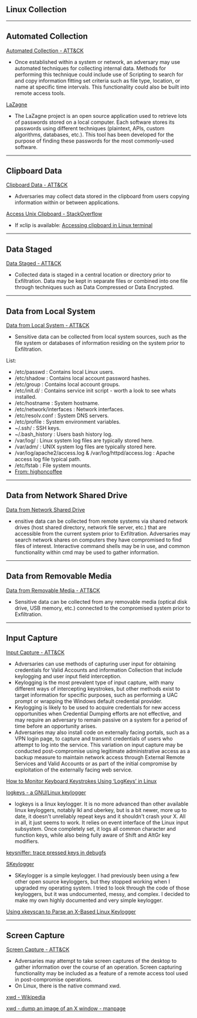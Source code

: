 ## Linux Collection


------------------------------- 
## Automated Collection
[Automated Collection - ATT&CK](https://attack.mitre.org/wiki/Technique/T1119)
* Once established within a system or network, an adversary may use automated techniques for collecting internal data. Methods for performing this technique could include use of Scripting to search for and copy information fitting set criteria such as file type, location, or name at specific time intervals. This functionality could also be built into remote access tools. 

[LaZagne](https://github.com/AlessandroZ/LaZagne/blob/master/README.md)
* The LaZagne project is an open source application used to retrieve lots of passwords stored on a local computer. Each software stores its passwords using different techniques (plaintext, APIs, custom algorithms, databases, etc.). This tool has been developed for the purpose of finding these passwords for the most commonly-used software.





------------------------------- 
## Clipboard Data
[Clipboard Data - ATT&CK](https://attack.mitre.org/wiki/Technique/T1115)
* Adversaries may collect data stored in the clipboard from users copying information within or between applications. 

[Access Unix Clipboard - StackOverflow](https://unix.stackexchange.com/questions/44204/access-unix-clipboard)
* If xclip is available: [Accessing clipboard in Linux terminal](http://www.nurkiewicz.com/2012/09/accessing-clipboard-in-linux-terminal.html)



------------------------------- 
## Data Staged
[Data Staged - ATT&CK](https://attack.mitre.org/wiki/Technique/T1074)
* Collected data is staged in a central location or directory prior to Exfiltration. Data may be kept in separate files or combined into one file through techniques such as Data Compressed or Data Encrypted. 





------------------------------- 
## Data from Local System
[Data from Local System - ATT&CK](https://attack.mitre.org/wiki/Technique/T1005)
* Sensitive data can be collected from local system sources, such as the file system or databases of information residing on the system prior to Exfiltration. 

List:
* /etc/passwd : Contains local Linux users.
* /etc/shadow : Contains local account password hashes.
* /etc/group : Contains local account groups.
* /etc/init.d/ : Contains service init script - worth a look to see whats installed.
* /etc/hostname : System hostname.
* /etc/network/interfaces : Network interfaces.
* /etc/resolv.conf : System DNS servers.
* /etc/profile : System environment variables.
* ~/.ssh/ : SSH keys.
* ~/.bash_history : Users bash history log.
* /var/log/ : Linux system log files are typically stored here.
* /var/adm/ : UNIX system log files are typically stored here.
* /var/log/apache2/access.log & /var/log/httpd/access.log : Apache access log file typical path.
* /etc/fstab : File system mounts. 
* [From: highoncoffee](https://highon.coffee/blog/linux-commands-cheat-sheet/#linux-interesting-files--dirs)








------------------------------- 
## Data from Network Shared Drive
[Data from Network Shared Drive](https://attack.mitre.org/wiki/Technique/T1039)
* ensitive data can be collected from remote systems via shared network drives (host shared directory, network file server, etc.) that are accessible from the current system prior to Exfiltration. Adversaries may search network shares on computers they have compromised to find files of interest. Interactive command shells may be in use, and common functionality within cmd may be used to gather information. 






------------------------------- 
## Data from Removable Media
[Data from Removable Media - ATT&CK](https://attack.mitre.org/wiki/Technique/T1025)
* Sensitive data can be collected from any removable media (optical disk drive, USB memory, etc.) connected to the compromised system prior to Exfiltration. 





------------------------------- 
## Input Capture
[Input Capture - ATT&CK](https://attack.mitre.org/wiki/Technique/T1056)
* Adversaries can use methods of capturing user input for obtaining credentials for Valid Accounts and information Collection that include keylogging and user input field interception.
* Keylogging is the most prevalent type of input capture, with many different ways of intercepting keystrokes, but other methods exist to target information for specific purposes, such as performing a UAC prompt or wrapping the Windows default credential provider.
* Keylogging is likely to be used to acquire credentials for new access opportunities when Credential Dumping efforts are not effective, and may require an adversary to remain passive on a system for a period of time before an opportunity arises.
* Adversaries may also install code on externally facing portals, such as a VPN login page, to capture and transmit credentials of users who attempt to log into the service. This variation on input capture may be conducted post-compromise using legitimate administrative access as a backup measure to maintain network access through External Remote Services and Valid Accounts or as part of the initial compromise by exploitation of the externally facing web service.

[How to Monitor Keyboard Keystrokes Using ‘LogKeys’ in Linux](https://www.tecmint.com/how-to-monitor-keyboard-keystrokes-using-logkeys-in-linux/)

[logkeys - a GNU/Linux keylogger](https://github.com/kernc/logkeys)
* logkeys is a linux keylogger. It is no more advanced than other available linux keyloggers, notably lkl and uberkey, but is a bit newer, more up to date, it doesn't unreliably repeat keys and it shouldn't crash your X. All in all, it just seems to work. It relies on event interface of the Linux input subsystem. Once completely set, it logs all common character and function keys, while also being fully aware of Shift and AltGr key modifiers.

[keysniffer: trace pressed keys in debugfs](http://tuxdiary.com/2015/10/14/keysniffer/)

[SKeylogger](https://github.com/gsingh93/simple-key-logger)
* SKeylogger is a simple keylogger. I had previously been using a few other open source keyloggers, but they stopped working when I upgraded my operating system. I tried to look through the code of those keyloggers, but it was undocumented, messy, and complex. I decided to make my own highly documented and very simple keylogger.

[Using xkeyscan to Parse an X-Based Linux Keylogger](http://porterhau5.com/blog/xkeyscan-parse-linux-keylogger/)





------------------------------- 
## Screen Capture
[Screen Capture - ATT&CK](https://attack.mitre.org/wiki/Technique/T1113)
* Adversaries may attempt to take screen captures of the desktop to gather information over the course of an operation. Screen capturing functionality may be included as a feature of a remote access tool used in post-compromise operations. 
* On Linux, there is the native command xwd.

[xwd - Wikipedia](https://en.wikipedia.org/wiki/Xwd)

[xwd - dump an image of an X window - manpage](https://www.x.org/releases/X11R7.5/doc/man/man1/xwd.1.html)




